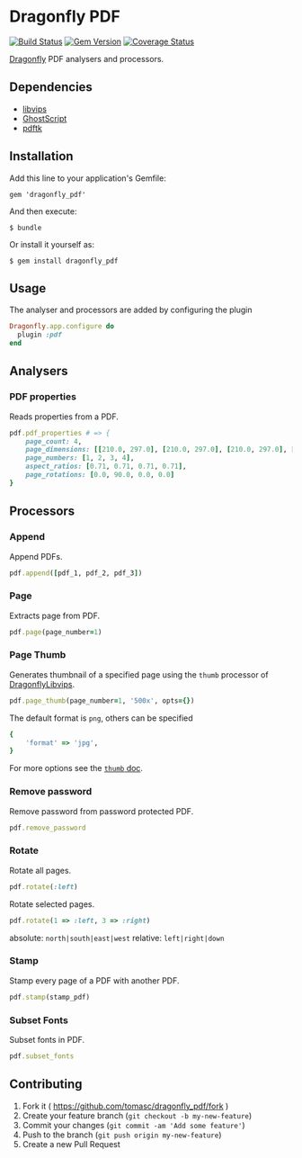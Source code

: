 # Dragonfly PDF

[![Build Status](https://travis-ci.org/tomasc/dragonfly_pdf.svg)](https://travis-ci.org/tomasc/dragonfly_pdf) [![Gem Version](https://badge.fury.io/rb/dragonfly_pdf.svg)](http://badge.fury.io/rb/dragonfly_pdf) [![Coverage Status](https://img.shields.io/coveralls/tomasc/dragonfly_pdf.svg)](https://coveralls.io/r/tomasc/dragonfly_pdf)

[Dragonfly](https://github.com/markevans/dragonfly) PDF analysers and processors.

## Dependencies

- [libvips](https://github.com/jcupitt/libvips)
- [GhostScript](http://www.ghostscript.com)
- [pdftk](https://www.pdflabs.com/tools/pdftk-server)

## Installation

Add this line to your application's Gemfile:

```
gem 'dragonfly_pdf'
```

And then execute:

```
$ bundle
```

Or install it yourself as:

```
$ gem install dragonfly_pdf
```

## Usage

The analyser and processors are added by configuring the plugin

```ruby
Dragonfly.app.configure do
  plugin :pdf
end
```

## Analysers

### PDF properties

Reads properties from a PDF.

```ruby
pdf.pdf_properties # => {
    page_count: 4,
    page_dimensions: [[210.0, 297.0], [210.0, 297.0], [210.0, 297.0], [210.0, 297.0]],
    page_numbers: [1, 2, 3, 4],
    aspect_ratios: [0.71, 0.71, 0.71, 0.71],
    page_rotations: [0.0, 90.0, 0.0, 0.0]
}
```

## Processors

### Append

Append PDFs.

```ruby
pdf.append([pdf_1, pdf_2, pdf_3])
```

### Page

Extracts page from PDF.

```ruby
pdf.page(page_number=1)
```

### Page Thumb

Generates thumbnail of a specified page using the `thumb` processor of [DragonflyLibvips](https://github.com/tomasc/dragonfly_libvips).

```ruby
pdf.page_thumb(page_number=1, '500x', opts={})
```

The default format is `png`, others can be specified

```ruby
{
    'format' => 'jpg',
}
```

For more options see the [`thumb` doc](https://github.com/tomasc/dragonfly_libvips#thumb).

### Remove password

Remove password from password protected PDF.

```ruby
pdf.remove_password
```

### Rotate

Rotate all pages.

```ruby
pdf.rotate(:left)
```

Rotate selected pages.

```ruby
pdf.rotate(1 => :left, 3 => :right)
```

absolute: `north|south|east|west` relative: `left|right|down`

### Stamp

Stamp every page of a PDF with another PDF.

```ruby
pdf.stamp(stamp_pdf)
```

### Subset Fonts

Subset fonts in PDF.

```ruby
pdf.subset_fonts
```

## Contributing

1. Fork it ( <https://github.com/tomasc/dragonfly_pdf/fork> )
2. Create your feature branch (`git checkout -b my-new-feature`)
3. Commit your changes (`git commit -am 'Add some feature'`)
4. Push to the branch (`git push origin my-new-feature`)
5. Create a new Pull Request
